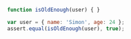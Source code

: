 ```js
function isOldEnough(user) { }
```

```js
var user = { name: 'Simon', age: 24 };
assert.equal(isOldEnough(user), true);
```